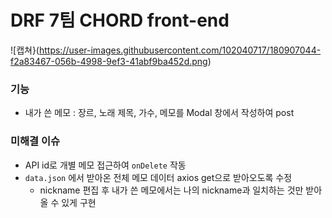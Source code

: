 # DRF 7팀 CHORD front-end

![캡쳐}(https://user-images.githubusercontent.com/102040717/180907044-f2a83467-056b-4998-9ef3-41abf9ba452d.png)

### 기능

- 내가 쓴 메모 : 장르, 노래 제목, 가수, 메모를 Modal 창에서 작성하여 post

### 미해결 이슈

- API id로 개별 메모 접근하여 `onDelete` 작동
- `data.json` 에서 받아온 전체 메모 데이터 axios get으로 받아오도록 수정
  - nickname 편집 후 내가 쓴 메모에서는 나의 nickname과 일치하는 것만 받아올 수 있게 구현
